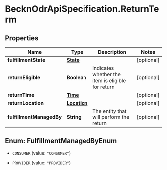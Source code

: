 # BecknOdrApiSpecification.ReturnTerm

## Properties

Name | Type | Description | Notes
------------ | ------------- | ------------- | -------------
**fulfillmentState** | [**State**](State.md) |  | [optional] 
**returnEligible** | **Boolean** | Indicates whether the item is eligible for return | [optional] 
**returnTime** | [**Time**](Time.md) |  | [optional] 
**returnLocation** | [**Location**](Location.md) |  | [optional] 
**fulfillmentManagedBy** | **String** | The entity that will perform the return | [optional] 



## Enum: FulfillmentManagedByEnum


* `CONSUMER` (value: `"CONSUMER"`)

* `PROVIDER` (value: `"PROVIDER"`)




